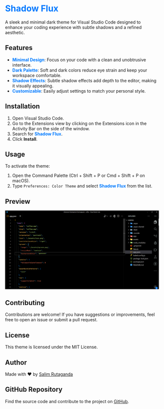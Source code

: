 # <span style="color:#007aff;">Shadow Flux</span>

A sleek and minimal dark theme for Visual Studio Code designed to enhance your coding experience with subtle shadows and a refined aesthetic.

## Features

- **<span style="color:#007aff;">Minimal Design</span>**: Focus on your code with a clean and unobtrusive interface.
- **<span style="color:#007aff;">Dark Palette</span>**: Soft and dark colors reduce eye strain and keep your workspace comfortable.
- **<span style="color:#007aff;">Shadow Effects</span>**: Subtle shadow effects add depth to the editor, making it visually appealing.
- **<span style="color:#007aff;">Customizable</span>**: Easily adjust settings to match your personal style.

## Installation

1. Open Visual Studio Code.
2. Go to the Extensions view by clicking on the Extensions icon in the Activity Bar on the side of the window.
3. Search for **<span style="color:#007aff;">Shadow Flux</span>**.
4. Click **Install**.

## Usage

To activate the theme:

1. Open the Command Palette (Ctrl + Shift + P or Cmd + Shift + P on macOS).
2. Type `Preferences: Color Theme` and select **<span style="color:#007aff;">Shadow Flux</span>** from the list.

## Preview

![Preview of Shadow Flux Theme](preview.png)

## Contributing

Contributions are welcome! If you have suggestions or improvements, feel free to open an issue or submit a pull request.

## License

This theme is licensed under the MIT License.

## Author

Made with ❤️ by [Salim Rutaganda](https://github.com/rutaganda-salim)

## GitHub Repository

Find the source code and contribute to the project on [GitHub](https://github.com/rutaganda-salim/shadowflux).
